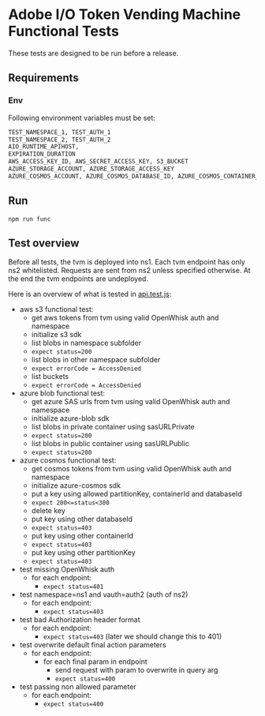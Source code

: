 # Adobe I/O Token Vending Machine Functional Tests

These tests are designed to be run before a release.

## Requirements

### Env

Following environment variables must be set:

```bash
TEST_NAMESPACE_1, TEST_AUTH_1
TEST_NAMESPACE_2, TEST_AUTH_2
AIO_RUNTIME_APIHOST,
EXPIRATION_DURATION
AWS_ACCESS_KEY_ID, AWS_SECRET_ACCESS_KEY, S3_BUCKET
AZURE_STORAGE_ACCOUNT, AZURE_STORAGE_ACCESS_KEY
AZURE_COSMOS_ACCOUNT, AZURE_COSMOS_DATABASE_ID, AZURE_COSMOS_CONTAINER_ID, AZURE_COSMOS_MASTER_KEY
```

## Run

`npm run func`

## Test overview

Before all tests, the tvm is deployed into ns1. Each tvm endpoint has only ns2 whitelisted. Requests are sent from ns2
unless specified otherwise. At the end the tvm endpoints are undeployed.

Here is an overview of what is tested in [api.test.js](./api.test.js):

- aws s3 functional test:
  - get aws tokens from tvm using valid OpenWhisk auth and namespace
  - initialize s3 sdk
  - list blobs in namespace subfolder
  - `expect status=200`
  - list blobs in other namespace subfolder
  - `expect errorCode = AccessDenied`
  - list buckets
  - `expect errorCode = AccessDenied`
- azure blob functional test:
  - get azure SAS urls from tvm using valid OpenWhisk auth and namespace
  - initialize azure-blob sdk
  - list blobs in private container using sasURLPrivate
  - `expect status=200`
  - list blobs in public container using sasURLPublic
  - `expect status=200`
- azure cosmos functional test:
  - get cosmos tokens from tvm using valid OpenWhisk auth and namespace
  - initialize azure-cosmos sdk
  - put a key using allowed partitionKey, containerId and databaseId
  - `expect 200<=status<300`
  - delete key
  - put key using other databaseId
  - `expect status=403`
  - put key using other containerId
  - `expect status=403`
  - put key using other partitionKey
  - `expect status=403`
- test missing OpenWhisk auth
  - for each endpoint:
    - `expect status=401`
- test namespace=ns1 and vauth=auth2 (auth of ns2)
  - for each endpoint:
    - `expect status=403`
- test bad Authorization header format
  - for each endpoint:
    - `expect status=403` (later we should change this to 401)
- test overwrite default final action parameters
  - for each endpoint:
    - for each final param in endpoint
      - send request with param to overwrite in query arg
      - `expect status=400`
- test passing non allowed parameter
  - for each endpoint:
    - `expect status=400`
